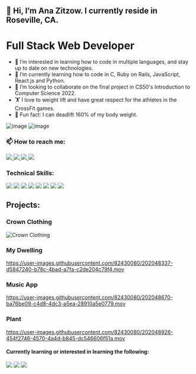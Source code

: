 ## 👋 Hi, I’m Ana Zitzow. I currently reside in Roseville, CA.

# Full Stack Web Developer
- 👀 I’m interested in learning how to code in multiple languages, and stay up to date on new technologies. 
- 🌱 I’m currently learning how to code in C, Ruby on Rails, JavaScript, React.js and Python.
- 💞️ I’m looking to collaborate on the final project in CS50's Introduction to Computer Science 2022.
- 🏋️ I love to weight lift and have great respect for the athletes in the CrossFit games.  
- 💪 Fun fact: I can deadlift 160% of my body weight.

![image](https://github-readme-stats.vercel.app/api/top-langs/?username=azitzow)
![image](https://activity-graph.herokuapp.com/graph?username=azitzow&theme=minimal)

### 📫 How to reach me:
<a href="https://www.linkedin.com/in/azitzow/" rel="nofollow">
  <img src="https://img.shields.io/badge/LinkedIn-0077B5?style=for-the-badge&logo=linkedin&logoColor=white" style=max-width: 100%;" />
</a>

<a href="https://www.arzitzow@gmail.com/" rel="nofollow">
  <img src="https://img.shields.io/badge/Gmail-D14836?style=for-the-badge&logo=gmail&logoColor=white" />
</a>

<a href="https://www.instagram.com/azitzow3" rel="nofollow">
  <img src="https://img.shields.io/badge/Instagram-E4405F?style=for-the-badge&logo=instagram&logoColor=white" />
</a>

<a href="https://medium.com/@azitzow" rel="nofollow">
  <img src="https://img.shields.io/badge/Medium-12100E?style=for-the-badge&logo=medium&logoColor=white" />
</a>

### Technical Skills:
<div>
  <img src="https://img.shields.io/badge/Bootstrap-563D7C?style=for-the-badge&logo=bootstrap&logoColor=white" />
  <img src="https://img.shields.io/badge/jQuery-0769AD?style=for-the-badge&logo=jquery&logoColor=white" />
  <img src="https://img.shields.io/badge/Sass-CC6699?style=for-the-badge&logo=sass&logoColor=white" />
  <img src="https://img.shields.io/badge/Ruby_on_Rails-CC0000?style=for-the-badge&logo=ruby-on-rails&logoColor=white" />
  <img src="https://img.shields.io/badge/React-20232A?style=for-the-badge&logo=react&logoColor=61DAFB" />
  <img src="https://img.shields.io/badge/Ruby-CC342D?style=for-the-badge&logo=ruby&logoColor=white" />
  <img src="https://img.shields.io/badge/JavaScript-323330?style=for-the-badge&logo=javascript&logoColor=F7DF1E" />
  <img src="https://img.shields.io/badge/C-00599C?style=for-the-badge&logo=c&logoColor=white" />
 </div>
 
## Projects:
                                                                                             
### Crown Clothing
![Crown Clothing](https://user-images.githubusercontent.com/82430080/202048480-8c22c19f-35e6-447a-8145-023a32af7a41.png)
                                                                               

### My Dwelling
         

https://user-images.githubusercontent.com/82430080/202048337-d5847240-b78c-4bad-a7fa-c2de204c79f4.mov

### Music App
                                                                                             


https://user-images.githubusercontent.com/82430080/202048670-ba76be09-c4d8-4dc3-a5ea-28910a5e0779.mov

### Plant
                                                                                             
       

https://user-images.githubusercontent.com/82430080/202048926-454f2746-4570-4a4d-b845-dc546606f51a.mov

                                                                                      
 #### Currently learning or interested in learning the following:
 <div>
   <img src="https://img.shields.io/badge/Stripe-626CD9?style=for-the-badge&logo=Stripe&logoColor=white" />
   <img src="https://img.shields.io/badge/Python-FFD43B?style=for-the-badge&logo=python&logoColor=blue" />
   <img src="https://img.shields.io/badge/React_Native-20232A?style=for-the-badge&logo=react&logoColor=61DAFB" />
 </div>
 
<!---
azitzow/azitzow is a ✨ special ✨ repository because its `README.md` (this file) appears on your GitHub profile.
You can click the Preview link to take a look at your changes.
--->
